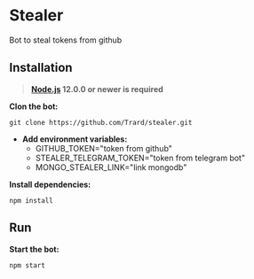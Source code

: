 # Stealer

Bot to steal tokens from github

## Installation
> **[Node.js](https://nodejs.org/) 12.0.0 or newer is required**
 
**Clon the bot:**
```
git clone https://github.com/Trard/stealer.git
```

- **Add environment variables:**
    - GITHUB_TOKEN="token from github"
    - STEALER_TELEGRAM_TOKEN="token from telegram bot"
    - MONGO_STEALER_LINK="link mongodb"

**Install dependencies:**
```
npm install
```

## Run
**Start the bot:**
```
npm start
```
